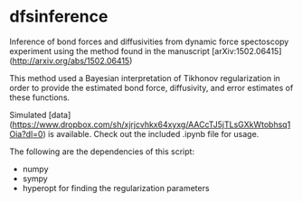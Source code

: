 dfsinference
============

Inference of bond forces and diffusivities from dynamic force spectoscopy experiment using the method found in the manuscript [arXiv:1502.06415] (http://arxiv.org/abs/1502.06415)

This method used a Bayesian interpretation of Tikhonov regularization in order to provide the estimated
bond force, diffusivity, and error estimates of these functions.

Simulated [data] (https://www.dropbox.com/sh/xjrjcvhkx64xyxg/AACcTJ5jTLsGXkWtobhsq1Oia?dl=0) is available. Check out the included .ipynb file for usage. 

The following are the dependencies of this script:
* numpy
* sympy
* hyperopt for finding the regularization parameters
